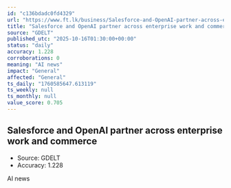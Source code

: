 ```yaml
---
id: "c136bdadc0fd4329"
url: "https://www.ft.lk/business/Salesforce-and-OpenAI-partner-across-enterprise-work-and-commerce/34-783070"
title: "Salesforce and OpenAI partner across enterprise work and commerce"
source: "GDELT"
published_utc: "2025-10-16T01:30:00+00:00"
status: "daily"
accuracy: 1.228
corroborations: 0
meaning: "AI news"
impact: "General"
affected: "General"
ts_daily: "1760585647.613119"
ts_weekly: null
ts_monthly: null
value_score: 0.705
---
```

## Salesforce and OpenAI partner across enterprise work and commerce

- Source: GDELT
- Accuracy: 1.228

AI news
